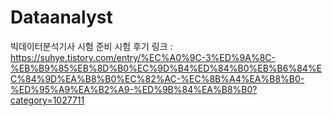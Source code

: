 # Dataanalyst
빅데이터분석기사 시험 준비
시험 후기 링크 : https://suhye.tistory.com/entry/%EC%A0%9C-3%ED%9A%8C-%EB%B9%85%EB%8D%B0%EC%9D%B4%ED%84%B0%EB%B6%84%EC%84%9D%EA%B8%B0%EC%82%AC-%EC%8B%A4%EA%B8%B0-%ED%95%A9%EA%B2%A9-%ED%9B%84%EA%B8%B0?category=1027711
